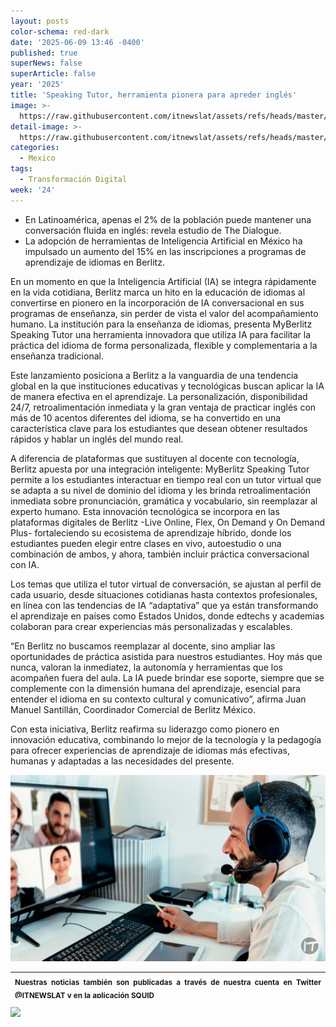 ```yaml
---
layout: posts
color-schema: red-dark
date: '2025-06-09 13:46 -0400'
published: true
superNews: false
superArticle: false
year: '2025'
title: 'Speaking Tutor, herramienta pionera para apreder inglés'
image: >-
  https://raw.githubusercontent.com/itnewslat/assets/refs/heads/master/img/540x320/Berlitz-p.jpg
detail-image: >-
  https://raw.githubusercontent.com/itnewslat/assets/refs/heads/master/img/1024x680/Berlitz-g.jpg
categories:
  - Mexico
tags:
  - Transformación Digital
week: '24'
---
```

- En Latinoamérica, apenas el 2% de la población puede mantener una conversación fluida en inglés: revela estudio de The Dialogue.
- La adopción de herramientas de Inteligencia Artificial en México ha impulsado un aumento del 15% en las inscripciones a programas de aprendizaje de idiomas en Berlitz.

En un momento en que la Inteligencia Artificial (IA) se integra rápidamente en la vida cotidiana, Berlitz marca un hito en la educación de idiomas al convertirse en pionero en la incorporación de IA conversacional en sus programas de enseñanza, sin perder de vista el valor del acompañamiento humano. La institución para la enseñanza de idiomas, presenta MyBerlitz Speaking Tutor una herramienta innovadora que utiliza IA para facilitar la práctica del idioma de forma personalizada, flexible y complementaria a la enseñanza tradicional.

Este lanzamiento posiciona a Berlitz a la vanguardia de una tendencia global en la que instituciones educativas y tecnológicas buscan aplicar la IA de manera efectiva en el aprendizaje. La personalización, disponibilidad 24/7, retroalimentación inmediata y la gran ventaja de practicar inglés con más de 10 acentos diferentes del idioma, se ha convertido en una característica clave para los estudiantes que desean obtener resultados rápidos y hablar un inglés del mundo real.

A diferencia de plataformas que sustituyen al docente con tecnología, Berlitz apuesta por una integración inteligente: MyBerlitz Speaking Tutor permite a los estudiantes interactuar en tiempo real con un tutor virtual que se adapta a su nivel de dominio del idioma y les brinda retroalimentación inmediata sobre pronunciación, gramática y vocabulario, sin reemplazar al experto humano. Esta innovación tecnológica se incorpora en las plataformas digitales de Berlitz -Live Online, Flex, On Demand y On Demand Plus- fortaleciendo su ecosistema de aprendizaje híbrido, donde los estudiantes pueden elegir entre clases en vivo, autoestudio o una combinación de ambos, y ahora, también incluir práctica conversacional con IA.

Los temas que utiliza el tutor virtual de conversación, se ajustan al perfil de cada usuario, desde situaciones cotidianas hasta contextos profesionales, en línea con las tendencias de IA “adaptativa” que ya están transformando el aprendizaje en países como Estados Unidos, donde edtechs y academias colaboran para crear experiencias más personalizadas y escalables.

“En Berlitz no buscamos reemplazar al docente, sino ampliar las oportunidades de práctica asistida para nuestros estudiantes. Hoy más que nunca, valoran la inmediatez, la autonomía y herramientas que los acompañen fuera del aula. La IA puede brindar ese soporte, siempre que se complemente con la dimensión humana del aprendizaje, esencial para entender el idioma en su contexto cultural y comunicativo”, afirma Juan Manuel Santillán, Coordinador Comercial de Berlitz México.

Con esta iniciativa, Berlitz reafirma su liderazgo como pionero en innovación educativa, combinando lo mejor de la tecnología y la pedagogía para ofrecer experiencias de aprendizaje de idiomas más efectivas, humanas y adaptadas a las necesidades del presente.

![](https://raw.githubusercontent.com/itnewslat/assets/refs/heads/master/img/540x320/Berlitz-p.jpg)

<table style="height: 42px;" width="569">
<tbody>
<tr>
<td style="text-align: justify;"><sub><strong>Nuestras noticias también son publicadas a través de nuestra cuenta en Twitter <a href="https://twitter.com/itnewslat?lang=es">@ITNEWSLAT</a> y en la aplicación <a href="https://squidapp.co/en/">SQUID</a></strong></sub></td>
</tr>
</tbody>
</table>

<img src="https://tracker.metricool.com/c3po.jpg?hash=56f88a41e39ab42c063cc51676587a04"/>